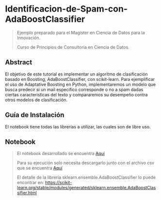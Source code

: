 # Identificacion-de-Spam-con-AdaBoostClassifier

> Ejemplo preparado para el Magister en Ciencia de Datos para la Innovación.
>
> Curso de Principios de Consultoría en Ciencia de Datos.


## Abstract

El objetivo de este tutorial es implementar un algoritmo de clasificación basado en Boosting, AdaBoostClassifier, con scikit-learn. 
Para ejemplificar el uso de Adaptative Boosting en Python, implementaremos un modelo que busca predecir si un mail especifico corresponde o no a spam dadas ciertas caracteristicas del texto y compararemos su desempeño contra otros modelos de clasificación.

## Guía de Instalación

El notebook tiene todas las librerías a utilizar, las cuales son de libre uso. 

## Notebook

>El notebook desarrollado se encuentra [Aquí](./https://github.com/larayl/Identificacion-de-Spam-con-AdaBoostClassifier/blob/main/Identificacion_de_Spam_con_AdaboostClassifier.ipynb)
>
>Para su ejecución solo necesita descargarlo junto con el archivo csv que se encuentra [Aquí](https://github.com/larayl/Identificacion-de-Spam-con-AdaBoostClassifier/blob/main/spamdata_esl_colnames.csv)
>
>El detalle de la librería sklearn.ensemble.AdaBoostClassifier lo puede encontrar en: https://scikit-learn.org/stable/modules/generated/sklearn.ensemble.AdaBoostClassifier.html
